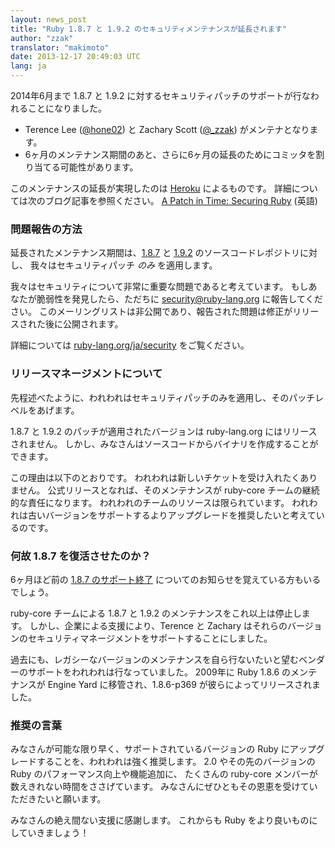 ```yaml
---
layout: news_post
title: "Ruby 1.8.7 と 1.9.2 のセキュリティメンテナンスが延長されます"
author: "zzak"
translator: "makimoto"
date: 2013-12-17 20:49:03 UTC
lang: ja
---
```


2014年6月まで 1.8.7 と 1.9.2 に対するセキュリティパッチのサポートが行なわれることになりました。

* Terence Lee ([@hone02](https://twitter.com/hone02)) と Zachary Scott ([@_zzak](https://twitter.com/_zzak)) がメンテナとなります。
* 6ヶ月のメンテナンス期間のあと、さらに6ヶ月の延長のためにコミッタを割り当てる可能性があります。

このメンテナンスの延長が実現したのは [Heroku][heroku] によるものです。
詳細については次のブログ記事を参照ください。
[A Patch in Time: Securing Ruby][securing-ruby] (英語)


### 問題報告の方法

延長されたメンテナンス期間は、[1.8.7][source-187] と [1.9.2][source-192] のソースコードレポジトリに対し、
我々はセキュリティパッチ _のみ_ を適用します。

我々はセキュリティについて非常に重要な問題であると考えています。
もしあなたが脆弱性を発見したら、ただちに security@ruby-lang.org に報告してください。
このメーリングリストは非公開であり、報告された問題は修正がリリースされた後に公開されます。

詳細については [ruby-lang.org/ja/security][security-ja] をご覧ください。

### リリースマネージメントについて

先程述べたように、われわれはセキュリティパッチのみを適用し、そのパッチレベルをあげます。

1.8.7 と 1.9.2 のパッチが適用されたバージョンは ruby-lang.org にはリリースされません。
しかし、みなさんはソースコードからバイナリを作成することができます。

この理由は以下のとおりです。
われわれは新しいチケットを受け入れたくありません。
公式リリースとなれば、そのメンテナンスが ruby-core チームの継続的な責任になります。
われわれのチームのリソースは限られています。
われわれは古いバージョンをサポートするよりアップグレードを推奨したいと考えているのです。

### 何故 1.8.7 を復活させたのか？

6ヶ月ほど前の [1.8.7 のサポート終了][sunset-187-ja] についてのお知らせを覚えている方もいるでしょう。

ruby-core チームによる 1.8.7 と 1.9.2 のメンテナンスをこれ以上は停止します。
しかし、企業による支援により、Terence と Zachary はそれらのバージョンのセキュリティマネージメントをサポートすることにしました。

過去にも、レガシーなバージョンのメンテナンスを自ら行ないたいと望むベンダーのサポートをわれわれは行なっていました。
2009年に Ruby 1.8.6 のメンテナンスが Engine Yard に移管され、1.8.6-p369 が彼らによってリリースされました。

### 推奨の言葉

みなさんが可能な限り早く、サポートされているバージョンの Ruby にアップグレードすることを、われわれは強く推奨します。
2.0 やその先のバージョンの Ruby のパフォーマンス向上や機能追加に、
たくさんの ruby-core メンバーが数えきれない時間をささげています。
みなさんにぜひともその恩恵を受けていただきたいと願います。

みなさんの絶え間ない支援に感謝します。
これからも Ruby をより良いものにしていきましょう！


[heroku]:        http://heroku.com/
[securing-ruby]: https://blog.heroku.com/archives/2013/12/5/a_patch_in_time_securing_ruby/
[source-187]:    http://bugs.ruby-lang.org/projects/ruby-187/repository
[source-192]:    http://bugs.ruby-lang.org/projects/ruby-192/repository
[security-ja]:   https://www.ruby-lang.org/ja/security/
[sunset-187-ja]: https://www.ruby-lang.org/ja/news/2013/06/30/we-retire-1-8-7/
